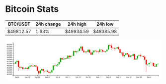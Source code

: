 # Bitcoin Stats

BTC/USDT|24h change|24h high|24h low|
|---|---|---|---|
|$49812.57|1.63%|$49934.59|$48385.98|

<img src="./chart.svg">
